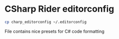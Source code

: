 # CSharp Rider editorconfig

```sh
cp charp_editorconfig ~/.editorconfig
```

File contains nice presets for C# code formatting